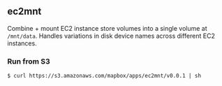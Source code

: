 ec2mnt
------
Combine + mount EC2 instance store volumes into a single volume at `/mnt/data`. Handles variations in disk device names across different EC2 instances.

### Run from S3

```
$ curl https://s3.amazonaws.com/mapbox/apps/ec2mnt/v0.0.1 | sh
```

